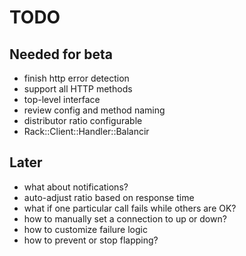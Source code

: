 # TODO

## Needed for beta
* finish http error detection
* support all HTTP methods
* top-level interface
* review config and method naming
* distributor ratio configurable
* Rack::Client::Handler::Balancir


## Later
* what about notifications?
* auto-adjust ratio based on response time
* what if one particular call fails while others are OK?
* how to manually set a connection to up or down?
* how to customize failure logic
* how to prevent or stop flapping?
